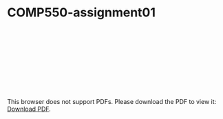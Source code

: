 # COMP550-assignment01

<object data="https://github.com/JGuymont/COMP550-assignment01/blob/master/latex/assignment01.pdf" type="application/pdf" width="700px" height="700px">
    <embed src="https://github.com/JGuymont/COMP550-assignment01/blob/master/latex/assignment01.pdf">
        <p>This browser does not support PDFs. Please download the PDF to view it: <a href="http://yoursite.com/the.pdf">Download PDF</a>.</p>
    </embed>
</object>
